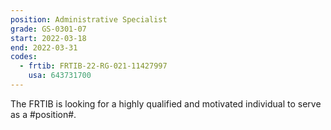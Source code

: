 ```yaml
---
position: Administrative Specialist
grade: GS-0301-07
start: 2022-03-18
end: 2022-03-31
codes:
  - frtib: FRTIB-22-RG-021-11427997
    usa: 643731700
---
```


The FRTIB is looking for a highly qualified and motivated individual to serve as a #position#.
